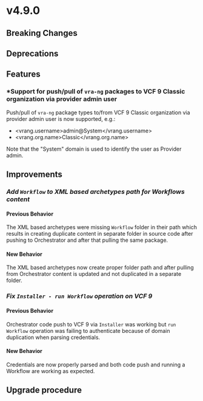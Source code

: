# v4.9.0

## Breaking Changes


## Deprecations



## Features

### *Support for push/pull of `vra-ng` packages to VCF 9 Classic organization via provider admin user

Push/pull of `vra-ng` package types to/from VCF 9 Classic organization via provider admin user is now supported, e.g.:

* <vrang.username>admin@System</vrang.username>
* <vrang.org.name>Classic</vrang.org.name>

Note that the "System" domain is used to identify the user as Provider admin.



## Improvements


### *Add `Workflow` to XML based archetypes path for Workflows content*

#### Previous Behavior
The XML based archetypes were missing `Workflow` folder in their path which results in creating duplicate content in separate folder in source code after pushing to Orchestrator and after that pulling the same package.

#### New Behavior
The XML based archetypes now create proper folder path and after pulling from Orchestrator content is updated and not duplicated in a separate folder.

### *Fix `Installer - run Workflow` operation on VCF 9*

#### Previous Behavior
Orchestrator code push to VCF 9 via `Installer` was working but `run Workflow` operation was failing to authenticate because of domain duplication when parsing credentials.

#### New Behavior
Credentials are now properly parsed and both code push and running a Workflow are working as expected.

## Upgrade procedure


